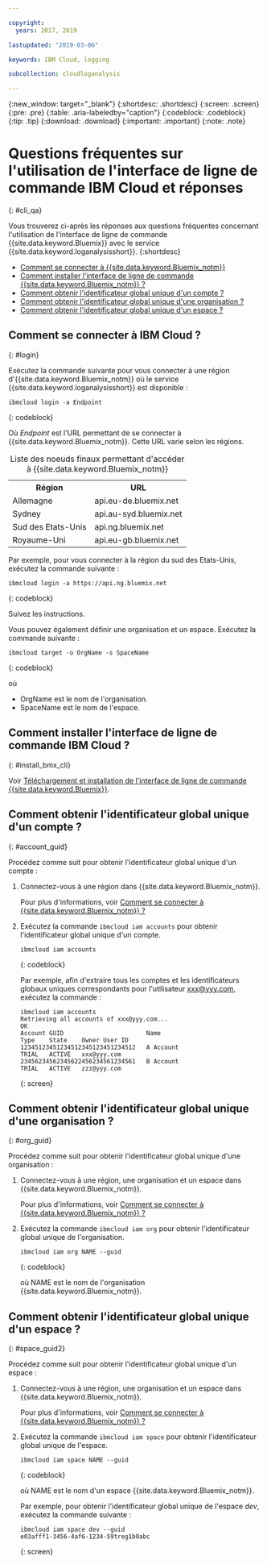 ```yaml
---

copyright:
  years: 2017, 2019

lastupdated: "2019-03-06"

keywords: IBM Cloud, logging

subcollection: cloudloganalysis

---
```


{:new_window: target="_blank"}
{:shortdesc: .shortdesc}
{:screen: .screen}
{:pre: .pre}
{:table: .aria-labeledby="caption"}
{:codeblock: .codeblock}
{:tip: .tip}
{:download: .download}
{:important: .important}
{:note: .note}


# Questions fréquentes sur l'utilisation de l'interface de ligne de commande IBM Cloud et réponses
{: #cli_qa}

Vous trouverez ci-après les réponses aux questions fréquentes concernant l'utilisation de l'interface de ligne de commande {{site.data.keyword.Bluemix}} avec le service {{site.data.keyword.loganalysisshort}}. 
{:shortdesc}

* [Comment se connecter à {{site.data.keyword.Bluemix_notm}}](/docs/services/CloudLogAnalysis/qa?topic=cloudloganalysis-cli_qa#login)
* [Comment installer l'interface de ligne de commande {{site.data.keyword.Bluemix_notm}} ?](/docs/services/CloudLogAnalysis/qa?topic=cloudloganalysis-cli_qa#install_bmx_cli)
* [Comment obtenir l'identificateur global unique d'un compte ?](/docs/services/CloudLogAnalysis/qa?topic=cloudloganalysis-cli_qa#account_guid)
* [Comment obtenir l'identificateur global unique d'une organisation ?](/docs/services/CloudLogAnalysis/qa?topic=cloudloganalysis-cli_qa#org_guid)
* [Comment obtenir l'identificateur global unique d'un espace ?](/docs/services/CloudLogAnalysis/qa?topic=cloudloganalysis-cli_qa#space_guid)

## Comment se connecter à IBM Cloud ?
{: #login}

Exécutez la commande suivante pour vous connecter à une région d'{{site.data.keyword.Bluemix_notm}} où le service {{site.data.keyword.loganalysisshort}} est disponible :

```
ibmcloud login -a Endpoint
```
{: codeblock}
	
Où *Endpoint* est l'URL permettant de se connecter à {{site.data.keyword.Bluemix_notm}}. Cette URL varie selon les régions.
	
<table>
    <caption>Liste des noeuds finaux permettant d'accéder à {{site.data.keyword.Bluemix_notm}}</caption>
	<tr>
	  <th>Région</th>
	  <th>URL</th>
	</tr>
	<tr>
	  <td>Allemagne</td>
	  <td>api.eu-de.bluemix.net</td>
	</tr>
	<tr>
	  <td>Sydney</td>
	  <td>api.au-syd.bluemix.net</td>
	</tr>
	<tr>
	  <td>Sud des Etats-Unis</td>
	  <td>api.ng.bluemix.net</td>
	</tr>
	<tr>
	  <td>Royaume-Uni</td>
	  <td>api.eu-gb.bluemix.net</td>
	</tr>
</table>

Par exemple, pour vous connecter à la région du sud des Etats-Unis, exécutez la commande suivante :
	
```
ibmcloud login -a https://api.ng.bluemix.net
```
{: codeblock}

Suivez les instructions. 

Vous pouvez également définir une organisation et un espace. Exécutez la commande suivante :

```
ibmcloud target -o OrgName -s SpaceName
```
{: codeblock}

où

* OrgName est le nom de l'organisation.
* SpaceName est le nom de l'espace.

	
	
## Comment installer l'interface de ligne de commande IBM Cloud ?
{: #install_bmx_cli}

Voir [Téléchargement et installation de l'interface de ligne de commande {{site.data.keyword.Bluemix}}](/docs/cli?topic=cloud-cli-ibmcloud-cli#overview).



## Comment obtenir l'identificateur global unique d'un compte ?
{: #account_guid}
	
Procédez comme suit pour obtenir l'identificateur global unique d'un compte :
	
1. Connectez-vous à une région dans {{site.data.keyword.Bluemix_notm}}. 

    Pour plus d'informations, voir [Comment se connecter à {{site.data.keyword.Bluemix_notm}} ?](/docs/services/CloudLogAnalysis/qa?topic=cloudloganalysis-cli_qa#login)
	
2. Exécutez la commande `ibmcloud iam accounts` pour obtenir l'identificateur global unique d'un compte.

    ```
	ibmcloud iam accounts
	```
	{: codeblock} 
	
	Par exemple, afin d'extraire tous les comptes et les identificateurs globaux uniques correspondants pour l'utilisateur xxx@yyy.com, exécutez la commande :
	
	```
	ibmcloud iam accounts
	Retrieving all accounts of xxx@yyy.com...
    OK
    Account GUID                       Name                               Type    State    Owner User ID   
    12345123451234512345123451234512   A Account                          TRIAL   ACTIVE   xxx@yyy.com   
    23456234562345622456234561234561   B Account                          TRIAL   ACTIVE   zzz@yyy.com   
	```
	{: screen}

	
## Comment obtenir l'identificateur global unique d'une organisation ?
{: #org_guid}

Procédez comme suit pour obtenir l'identificateur global unique d'une organisation :
	
1. Connectez-vous à une région, une organisation et un espace dans {{site.data.keyword.Bluemix_notm}}. 

    Pour plus d'informations, voir [Comment se connecter à {{site.data.keyword.Bluemix_notm}} ?](/docs/services/CloudLogAnalysis/qa?topic=cloudloganalysis-cli_qa#login)

2. Exécutez la commande `ibmcloud iam org` pour obtenir l'identificateur global unique de l'organisation. 

    ```
    ibmcloud iam org NAME --guid
    ```
    {: codeblock}
	
    où NAME est le nom de l'organisation {{site.data.keyword.Bluemix_notm}}.        
		
		
		
## Comment obtenir l'identificateur global unique d'un espace ?
{: #space_guid2}
	
Procédez comme suit pour obtenir l'identificateur global unique d'un espace :
	
1. Connectez-vous à une région, une organisation et un espace dans {{site.data.keyword.Bluemix_notm}}. 

    Pour plus d'informations, voir [Comment se connecter à {{site.data.keyword.Bluemix_notm}} ?](/docs/services/CloudLogAnalysis/qa?topic=cloudloganalysis-cli_qa#login)
	
2. Exécutez la commande `ibmcloud iam space` pour obtenir l'identificateur global unique de l'espace. 

    ```
    ibmcloud iam space NAME --guid
    ```
    {: codeblock}
	
    où NAME est le nom d'un espace {{site.data.keyword.Bluemix_notm}}. 
	
    Par exemple, pour obtenir l'identificateur global unique de l'espace *dev*, exécutez la commande suivante :
	
    ```
    ibmcloud iam space dev --guid
    e03afff1-3456-4af6-1234-59treg1b0abc
    ```
    {: screen}




		
		
